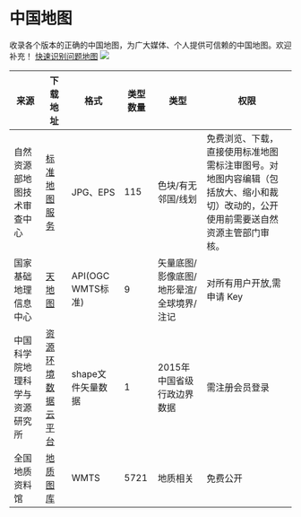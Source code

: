 # 中国地图

收录各个版本的正确的中国地图，为广大媒体、个人提供可信赖的中国地图。欢迎补充！
[快速识别问题地图](http://www.mnr.gov.cn/dt/ywbb/201908/t20190802_2451218.html)
![](https://markdown-pic-blackboxo.oss-cn-shanghai.aliyuncs.com/20200322200501.png)



| 来源                       | 下载地址                                             | 格式     | 类型数量 | 类型               | 权限                                                         |
| -------------------------- | ---------------------------------------------------- | -------- | -------- | ------------------ | ------------------------------------------------------------ |
| 自然资源部地图技术审查中心 | [标准地图服务](http://bzdt.ch.mnr.gov.cn/index.html) | JPG、EPS | 115   | 色块/有无邻国/线划 | 免费浏览、下载，直接使用标准地图需标注审图号。对地图内容编辑（包括放大、缩小和裁切）改动的，公开使用前需要送自然资源主管部门审核。 |
| 国家基础地理信息中心       | [天地图](https://www.tianditu.gov.cn/)               | API(OGC WMTS标准)   | 9 | 矢量底图/影像底图/地形晕渲/全球境界/注记 | 对所有用户开放,需申请 Key |
| 中国科学院地理科学与资源研究所 | [资源环境数据云平台](http://www.resdc.cn/data.aspx?DATAID=200) | shape文件矢量数据 | 1 | 2015年中国省级行政边界数据 | 需注册会员登录 |
| 全国地质资料馆 | [地质图库](http://ngac.org.cn/Map/List) | WMTS | 5721 | 地质相关 | 免费公开 |
